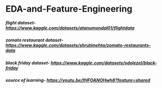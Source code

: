 # EDA-and-Feature-Engineering
##### flight dataset- https://www.kaggle.com/datasets/atanumondal01/flightdata
##### zomato restaurant dataset- https://www.kaggle.com/datasets/shrutimehta/zomato-restaurants-data
##### black friday dataset- https://www.kaggle.com/datasets/sdolezel/black-friday
##### source of learning- https://youtu.be/fHFOANOHwh8?feature=shared
